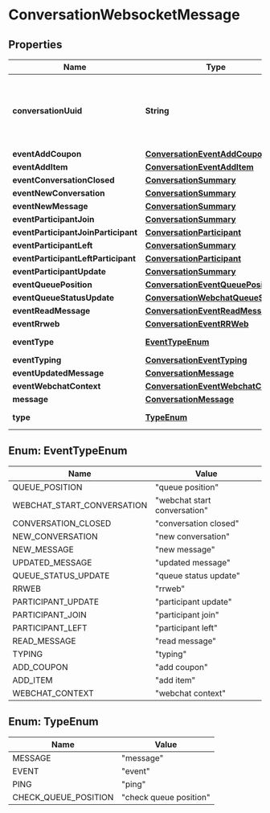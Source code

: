 
# ConversationWebsocketMessage

## Properties
Name | Type | Description | Notes
------------ | ------------- | ------------- | -------------
**conversationUuid** | **String** | Conversation UUID if the websocket message is tied to a specific conversation |  [optional]
**eventAddCoupon** | [**ConversationEventAddCoupon**](ConversationEventAddCoupon.md) |  |  [optional]
**eventAddItem** | [**ConversationEventAddItem**](ConversationEventAddItem.md) |  |  [optional]
**eventConversationClosed** | [**ConversationSummary**](ConversationSummary.md) |  |  [optional]
**eventNewConversation** | [**ConversationSummary**](ConversationSummary.md) |  |  [optional]
**eventNewMessage** | [**ConversationSummary**](ConversationSummary.md) |  |  [optional]
**eventParticipantJoin** | [**ConversationSummary**](ConversationSummary.md) |  |  [optional]
**eventParticipantJoinParticipant** | [**ConversationParticipant**](ConversationParticipant.md) |  |  [optional]
**eventParticipantLeft** | [**ConversationSummary**](ConversationSummary.md) |  |  [optional]
**eventParticipantLeftParticipant** | [**ConversationParticipant**](ConversationParticipant.md) |  |  [optional]
**eventParticipantUpdate** | [**ConversationSummary**](ConversationSummary.md) |  |  [optional]
**eventQueuePosition** | [**ConversationEventQueuePosition**](ConversationEventQueuePosition.md) |  |  [optional]
**eventQueueStatusUpdate** | [**ConversationWebchatQueueStatus**](ConversationWebchatQueueStatus.md) |  |  [optional]
**eventReadMessage** | [**ConversationEventReadMessage**](ConversationEventReadMessage.md) |  |  [optional]
**eventRrweb** | [**ConversationEventRRWeb**](ConversationEventRRWeb.md) |  |  [optional]
**eventType** | [**EventTypeEnum**](#EventTypeEnum) | Type of event |  [optional]
**eventTyping** | [**ConversationEventTyping**](ConversationEventTyping.md) |  |  [optional]
**eventUpdatedMessage** | [**ConversationMessage**](ConversationMessage.md) |  |  [optional]
**eventWebchatContext** | [**ConversationEventWebchatContext**](ConversationEventWebchatContext.md) |  |  [optional]
**message** | [**ConversationMessage**](ConversationMessage.md) |  |  [optional]
**type** | [**TypeEnum**](#TypeEnum) | Type of message |  [optional]


<a name="EventTypeEnum"></a>
## Enum: EventTypeEnum
Name | Value
---- | -----
QUEUE_POSITION | &quot;queue position&quot;
WEBCHAT_START_CONVERSATION | &quot;webchat start conversation&quot;
CONVERSATION_CLOSED | &quot;conversation closed&quot;
NEW_CONVERSATION | &quot;new conversation&quot;
NEW_MESSAGE | &quot;new message&quot;
UPDATED_MESSAGE | &quot;updated message&quot;
QUEUE_STATUS_UPDATE | &quot;queue status update&quot;
RRWEB | &quot;rrweb&quot;
PARTICIPANT_UPDATE | &quot;participant update&quot;
PARTICIPANT_JOIN | &quot;participant join&quot;
PARTICIPANT_LEFT | &quot;participant left&quot;
READ_MESSAGE | &quot;read message&quot;
TYPING | &quot;typing&quot;
ADD_COUPON | &quot;add coupon&quot;
ADD_ITEM | &quot;add item&quot;
WEBCHAT_CONTEXT | &quot;webchat context&quot;


<a name="TypeEnum"></a>
## Enum: TypeEnum
Name | Value
---- | -----
MESSAGE | &quot;message&quot;
EVENT | &quot;event&quot;
PING | &quot;ping&quot;
CHECK_QUEUE_POSITION | &quot;check queue position&quot;



